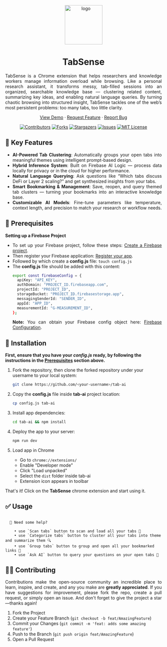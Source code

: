 <div align="center">
   <img width="121" height="126" alt="logo" src="https://github.com/user-attachments/assets/33775d83-5f06-4968-bd7e-7aff9fa0a043" />
</div>

<h1 align="center">TabSense</h1>

<p align="justify">
TabSense is a Chrome extension that helps researchers and knowledge workers manage information overload while browsing. Like a personal research assistant, it transforms messy, tab-filled sessions into an organized, searchable knowledge base — clustering related content, summarizing key ideas, and enabling natural language queries. By turning chaotic browsing into structured insight, TabSense tackles one of the web’s most persistent problems: too many tabs, too little clarity.
</p>

<p align="center">
  <a href="https://www.youtube.com/watch?v=fi8BRWbYpqA">View Demo</a>
  ·
  <a href="https://github.com/RocketChat/Apps.Emoji.Embellisher/issues">Request Feature</a>
  ·
  <a href="https://github.com/RocketChat/Apps.Emoji.Embellisher/issues/new">Report Bug</a>
</p>

<div align="center">
  
  [![Contributors][contributors-shield]][contributors-url] 
  [![Forks][forks-shield]][forks-url]
  [![Stargazers][stars-shield]][stars-url]
  [![Issues][issues-shield]][issues-url]
  [![MIT License][license-shield]][license-url]

</div>

## 🔑 Key Features
<div align="justify">
   
- **AI-Powered Tab Clustering**: Automatically groups your open tabs into meaningful themes using intelligent prompt-based design.
- **Hybrid Inference System**: Built on Firebase AI Logic — process data locally for privacy or in the cloud for higher performance.
- **Natural Language Querying**: Ask questions like “Which tabs discuss DeFi or Layer 2 scaling?” and get synthesized insights from your tabs.
- **Smart Bookmarking & Management**: Save, reopen, and query themed tab clusters — turning your bookmarks into an interactive knowledge base.
- **Customizable AI Models**: Fine-tune parameters like temperature, context length, and precision to match your research or workflow needs.

</div>

## 📘 Prerequisites

<div align="justify">
  
**Setting up a Firebase Project**
- To set up your Firebase project, follow these steps: [Create a Firebase project](https://firebase.google.com/docs/web/setup#create-project).
- Then register your Firebase application: [Register your app](https://firebase.google.com/docs/web/setup#register-app).
- Followed by which create a **config.js** file: `touch config.js`
- The **config.js** file should be added with this content:
   ```sh
   export const firebaseConfig = {
     apiKey: "API_KEY",
     authDomain: "PROJECT_ID.firebaseapp.com",
     projectId: "PROJECT_ID",
     storageBucket: "PROJECT_ID.firebasestorage.app",
     messagingSenderId: "SENDER_ID",
     appId: "APP_ID",
     measurementId: "G-MEASUREMENT_ID",
   };
   ```
    **Note:** You can obtain your Firebase config object here: [Firebase Configuration](https://support.google.com/firebase/answer/7015592).

</div>

## 🚀 Installation
**First, ensure that you have your _config.js_ ready, by following the instructions in the [Prerequisites](#-prerequisites) section above.**

1. Fork the repository, then clone the forked repository under your username to your local system:
    ```sh
    git clone https://github.com/<your-username>/tab-ai
    ```
    
2. Copy the **config.js** file inside **tab-ai** project location:
    ```sh
    cp config.js tab-ai
    ```
        
3. Install app dependencies:
    ```sh
    cd tab-ai && npm install
    ```

4. Deploy the app to your server:
   ```sh
   npm run dev
   ```
   
4. Load app in Chrome
   - Go to `chrome://extensions/`
   - Enable "Developer mode"
   - Click "Load unpacked"
   - Select the `dist` folder inside tab-ai
   - Extension icon appears in toolbar

That's it! Click on the **TabSense** chrome extension and start using it.

## ✅ Usage
```

  👋 Need some help?

    • use `Scan tabs` button to scan and load all your tabs 🔄
    • use `Categorize tabs` button to cluster all your tabs into theme and summarize them 🔍
    • use `Group tabs` button to group and open all your bookmarked links 📂
    • use `Ask AI` button to query your questions on your open tabs 🤖

```

## 🧑‍💻 Contributing
<p align="justify">
  Contributions make the open-source community an incredible place to learn, inspire, and create, and any you make are <strong>greatly appreciated</strong>. If you have suggestions for improvement, please fork the repo, create a pull request, or simply open an issue. And don't forget to give the project a star—thanks again!
</p>

1. Fork the Project
2. Create your Feature Branch (`git checkout -b feat/AmazingFeature`)
3. Commit your Changes (`git commit -m 'feat: adds some amazing feature'`)
4. Push to the Branch (`git push origin feat/AmazingFeature`)
5. Open a Pull Request

<!-- MARKDOWN LINKS & IMAGES -->
<!-- https://www.markdownguide.org/basic-syntax/#reference-style-links -->
<!-- MARKDOWN LINKS & IMAGES -->
<!-- https://www.markdownguide.org/basic-syntax/#reference-style-links -->
[contributors-shield]: https://img.shields.io/github/contributors/yogendraapawar/tab-ai?style=for-the-badge
[contributors-url]: https://github.com/yogendraapawar/tab-ai/graphs/contributors

[forks-shield]: https://img.shields.io/github/forks/yogendraapawar/tab-ai?style=for-the-badge
[forks-url]: https://github.com/yogendraapawar/tab-ai/network/members

[stars-shield]: https://img.shields.io/github/stars/yogendraapawar/tab-ai?style=for-the-badge
[stars-url]: https://github.com/yogendraapawar/tab-ai/stargazers

[issues-shield]: https://img.shields.io/github/issues/yogendraapawar/tab-ai?style=for-the-badge
[issues-url]: https://github.com/yogendraapawar/tab-ai/issues

[license-shield]: https://img.shields.io/github/license/yogendraapawar/tab-ai?style=for-the-badge
[license-url]: https://github.com/yogendraapawar/tab-ai/blob/main/LICENSE
